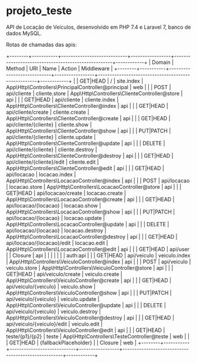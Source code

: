 # projeto_teste

API de Locação de Veículos, desenvolvido em PHP 7.4 e Laravel 7, banco de dados MySQL.

Rotas de chamadas das apis:

+--------+-----------+----------------------------+-----------------+----------------------------------------------------+------------+
| Domain | Method    | URI                        | Name            | Action                                             | Middleware |
+--------+-----------+----------------------------+-----------------+----------------------------------------------------+------------+
|        | GET|HEAD  | /                          | site.index      | App\Http\Controllers\PrincipalController@principal | web        |
|        | POST      | api/cliente                | cliente.store   | App\Http\Controllers\ClienteController@store       | api        |
|        | GET|HEAD  | api/cliente                | cliente.index   | App\Http\Controllers\ClienteController@index       | api        |
|        | GET|HEAD  | api/cliente/create         | cliente.create  | App\Http\Controllers\ClienteController@create      | api        |
|        | GET|HEAD  | api/cliente/{cliente}      | cliente.show    | App\Http\Controllers\ClienteController@show        | api        |
|        | PUT|PATCH | api/cliente/{cliente}      | cliente.update  | App\Http\Controllers\ClienteController@update      | api        |
|        | DELETE    | api/cliente/{cliente}      | cliente.destroy | App\Http\Controllers\ClienteController@destroy     | api        |
|        | GET|HEAD  | api/cliente/{cliente}/edit | cliente.edit    | App\Http\Controllers\ClienteController@edit        | api        |
|        | GET|HEAD  | api/locacao                | locacao.index   | App\Http\Controllers\LocacaoController@index       | api        |
|        | POST      | api/locacao                | locacao.store   | App\Http\Controllers\LocacaoController@store       | api        |
|        | GET|HEAD  | api/locacao/create         | locacao.create  | App\Http\Controllers\LocacaoController@create      | api        |
|        | GET|HEAD  | api/locacao/{locacao}      | locacao.show    | App\Http\Controllers\LocacaoController@show        | api        |
|        | PUT|PATCH | api/locacao/{locacao}      | locacao.update  | App\Http\Controllers\LocacaoController@update      | api        |
|        | DELETE    | api/locacao/{locacao}      | locacao.destroy | App\Http\Controllers\LocacaoController@destroy     | api        |
|        | GET|HEAD  | api/locacao/{locacao}/edit | locacao.edit    | App\Http\Controllers\LocacaoController@edit        | api        |
|        | GET|HEAD  | api/user                   |                 | Closure                                            | api        |
|        |           |                            |                 |                                                    | auth:api   |
|        | GET|HEAD  | api/veiculo                | veiculo.index   | App\Http\Controllers\VeiculoController@index       | api        |
|        | POST      | api/veiculo                | veiculo.store   | App\Http\Controllers\VeiculoController@store       | api        |
|        | GET|HEAD  | api/veiculo/create         | veiculo.create  | App\Http\Controllers\VeiculoController@create      | api        |
|        | GET|HEAD  | api/veiculo/{veiculo}      | veiculo.show    | App\Http\Controllers\VeiculoController@show        | api        |
|        | PUT|PATCH | api/veiculo/{veiculo}      | veiculo.update  | App\Http\Controllers\VeiculoController@update      | api        |
|        | DELETE    | api/veiculo/{veiculo}      | veiculo.destroy | App\Http\Controllers\VeiculoController@destroy     | api        |
|        | GET|HEAD  | api/veiculo/{veiculo}/edit | veiculo.edit    | App\Http\Controllers\VeiculoController@edit        | api        |
|        | GET|HEAD  | teste/{p1}/{p2}            | teste           | App\Http\Controllers\TesteController@teste         | web        |
|        | GET|HEAD  | {fallbackPlaceholder}      |                 | Closure                                            | web        |
+--------+-----------+----------------------------+-----------------+----------------------------------------------------+------------+


